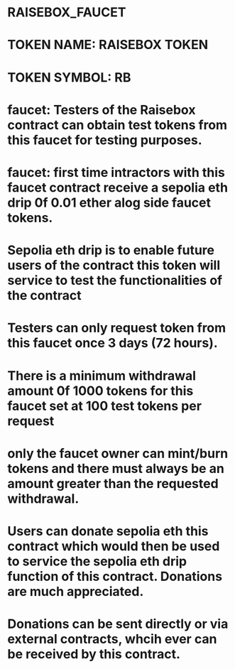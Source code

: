 
# RAISEBOX_FAUCET

# TOKEN NAME: RAISEBOX TOKEN

# TOKEN SYMBOL: RB

# faucet: Testers of the Raisebox contract can obtain test tokens from this faucet for testing purposes.

# faucet: first time intractors with this faucet contract receive a sepolia eth drip 0f 0.01 ether alog side faucet tokens.

# Sepolia eth drip is to enable future users of the contract this token will service to test the functionalities of the contract

# Testers can only request token from this faucet once 3 days (72 hours).

# There is a minimum withdrawal amount 0f 1000 tokens for this faucet set at 100 test tokens per request

# only the faucet owner can mint/burn tokens and there must always be an amount greater than the requested withdrawal.

# Users can donate sepolia eth this contract which would then be used to service the sepolia eth drip function of this contract. Donations are much appreciated.

# Donations can be sent directly or via external contracts, whcih ever can be received by this contract.
